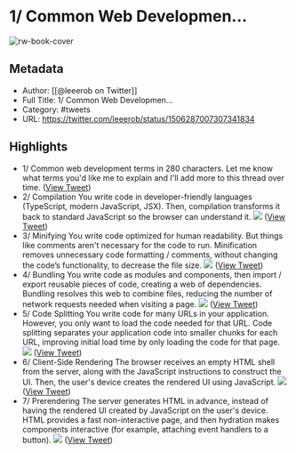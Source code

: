 # 1/ Common Web Developmen...

![rw-book-cover](https://pbs.twimg.com/profile_images/1587647097670467584/adWRdqQ6.jpg)

## Metadata
- Author: [[@leeerob on Twitter]]
- Full Title: 1/ Common Web Developmen...
- Category: #tweets
- URL: https://twitter.com/leeerob/status/1506287007307341834

## Highlights
- 1/ Common web development terms in 280 characters.
  Let me know what terms you'd like me to explain and I'll add more to this thread over time. ([View Tweet](https://twitter.com/leeerob/status/1506287007307341834))
- 2/ Compilation
  You write code in developer-friendly languages (TypeScript, modern JavaScript, JSX).
  Then, compilation transforms it back to standard JavaScript so the browser can understand it. 
  ![](https://pbs.twimg.com/media/FOdnIY1XMAw7S71.png) ([View Tweet](https://twitter.com/leeerob/status/1506287009089916940))
- 3/ Minifying
  You write code optimized for human readability. But things like comments aren't necessary for the code to run.
  Minification removes unnecessary code formatting / comments, without changing the code’s functionality, to decrease the file size. 
  ![](https://pbs.twimg.com/media/FOdnP7UX0AQ_ji9.png) ([View Tweet](https://twitter.com/leeerob/status/1506287011690336271))
- 4/ Bundling
  You write code as modules and components, then import / export reusable pieces of code, creating a web of dependencies.
  Bundling resolves this web to combine files, reducing the number of network requests needed when visiting a page. 
  ![](https://pbs.twimg.com/media/FOdnbFwXsAwrFzx.png) ([View Tweet](https://twitter.com/leeerob/status/1506287014223785984))
- 5/ Code Splitting
  You write code for many URLs in your application. However, you only want to load the code needed for that URL.
  Code splitting separates your application code into smaller chunks for each URL, improving initial load time by only loading the code for that page. 
  ![](https://pbs.twimg.com/media/FOdnje3WUAsHY70.png) ([View Tweet](https://twitter.com/leeerob/status/1506287016576696321))
- 6/ Client-Side Rendering
  The browser receives an empty HTML shell from the server, along with the JavaScript instructions to construct the UI. Then, the user's device creates the rendered UI using JavaScript. 
  ![](https://pbs.twimg.com/media/FOdnseAX0AsFoAO.png) ([View Tweet](https://twitter.com/leeerob/status/1506287018699075590))
- 7/ Prerendering
  The server generates HTML in advance, instead of having the rendered UI created by JavaScript on the user's device. 
  HTML provides a fast non-interactive page, and then hydration makes components interactive (for example, attaching event handlers to a button). 
  ![](https://pbs.twimg.com/media/FOdn0nIXIAkVqsR.png) ([View Tweet](https://twitter.com/leeerob/status/1506287021823823876))
